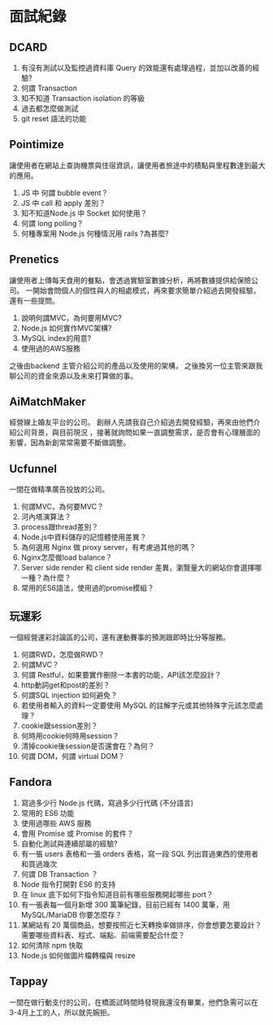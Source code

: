 # 面試紀錄

## DCARD

1. 有沒有測試以及監控過資料庫 Query 的效能還有處理過程，並加以改善的經驗?
2. 何謂 Transaction
3. 知不知道 Transaction isolation 的等級
4. 過去都怎麼做測試
5. git reset 語法的功能

## Pointimize

讓使用者在網站上查詢機票與住宿資訊，讓使用者旅途中的積點與里程數達到最大的應用。

1. JS 中 何謂 bubble event？
2. JS 中 call 和 apply 差別？
3. 知不知道Node.js 中 Socket 如何使用？
4. 何謂 long polling？
5. 何種專案用 Node.js 何種情況用 rails ?為甚麼?

## Prenetics

讓使用者上傳每天食用的餐點，會透過實驗室數據分析，再將數據提供給保險公司。
一開始會問個人的個性與人的相處模式，再來要求簡單介紹過去開發經驗，還有一些提問。

1. 說明何謂MVC，為何要用MVC?
2. Node.js 如何實作MVC架構?
3. MySQL index的用意?
4. 使用過的AWS服務

之後由backend 主管介紹公司的產品以及使用的架構，
之後換另一位主管來跟我聊公司的資金來源以及未來打算做的事。

## AiMatchMaker

經營線上婚友平台的公司。
創辦人先請我自己介紹過去開發經驗，再來由他們介紹公司背景，與目前現況
，接著就詢問如果一直調整需求，是否會有心理層面的影響，因為新創常常需要不斷做調整。

## Ucfunnel

一間在做精準廣告投放的公司。

1. 何謂MVC，為何要MVC？
2. 河內塔演算法？
3. process跟thread差別？
4. Node.js中資料儲存的記憶體使用差異？
5. 為何選用 Nginx 做 proxy server，有考慮過其他的嗎？
6. Nginx怎麼做load balance？
7. Server side render 和 client side render 差異，瀏覽量大的網站你會選擇哪一種？為什麼？
8. 常用的ES6語法，使用過的promise模組？

## 玩運彩

一個經營運彩討論區的公司，還有運動賽事的預測跟即時比分等服務。

1. 何謂RWD，怎麼做RWD？
2. 何謂MVC？
3. 何謂 Restful，如果要實作刪除一本書的功能，API該怎麼設計？
4. http動詞get和post的差別？
5. 何謂SQL injection 如何避免？
6. 若使用者輸入的資料一定要使用 MySQL 的註解字元或其他特殊字元該怎麼處理？
7. cookie跟session差別？
8. 何時用cookie何時用session？
9. 清掉cookie後session是否還會在？為何？
10. 何謂 DOM，何謂 virtual DOM？

## Fandora

1. 寫過多少行 Node.js 代碼，寫過多少行代碼 (不分語言)
2. 常用的 ES6 功能
3. 使用過哪些 AWS 服務
4. 會用 Promise 或 Promise 的套件？
5. 自動化測試與連續部屬的經驗?
6. 有一張 users 表格和一張 orders 表格，寫一段 SQL 列出買過東西的使用者和買過幾次
7. 何謂 DB Transaction ？
8. Node 指令打開對 ES6 的支持
9. 在 linux 底下如何下指令知道目前有哪些服務開起哪些 port？
10. 有一張表每一個月新增 300 萬筆紀錄，目前已經有 1400 萬筆，用 MySQL/MariaDB 你要怎麼存？
11. 某網站有 20 萬個商品，想要按照近七天轉換率做排序，你會想要怎要設計？需要哪些資料表、程式、端點、前端需要配合什麼？
12. 如何清除 npm 快取
13. Node.js 如何做圖片檔轉檔與 resize

## Tappay

一間在做行動支付的公司，在橋面試時間時發現我還沒有畢業，他們急需可以在3-4月上工的人，所以就先婉拒。
